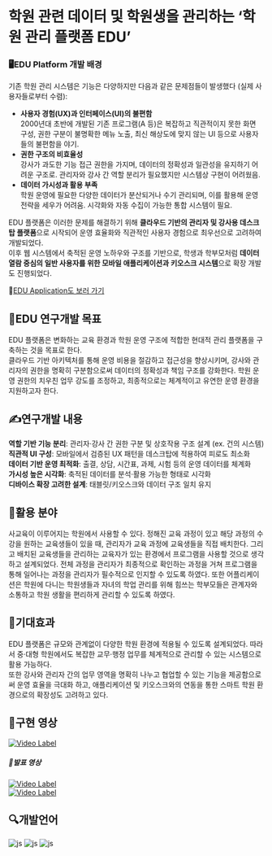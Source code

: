 # 학원 관련 데이터 및 학원생을 관리하는 ‘학원 관리 플랫폼 EDU’
### 🖥️EDU Platform 개발 배경
기존 학원 관리 시스템은 기능은 다양하지만 다음과 같은 문제점들이 발생했다 (실제 사용자들로부터 수렴):    
- **사용자 경험(UX)과 인터페이스(UI)의 불편함**<br />
2000년대 초반에 개발된 기존 프로그램(A 등)은 복잡하고 직관적이지 못한 화면 구성, 권한 구분이 불명확한 메뉴 노출, 최신 해상도에 맞지 않는 UI 등으로 사용자들의 불편함을 야기.
- **권한 구조의 비효율성**<br />
강사가 과도한 기능 접근 권한을 가지며, 데이터의 정확성과 일관성을 유지하기 어려운 구조로.
관리자와 강사 간 역할 분리가 필요했지만 시스템상 구현이 어려웠음.
- **데이터 가시성과 활용 부족**<br />
학원 운영에 필요한 다양한 데이터가 분산되거나 수기 관리되며, 이를 활용해 운영 전략을 세우가 어려움.
시각화와 자동 수집이 가능한 통합 시스템이 필요.

EDU 플랫폼은 이러한 문제를 해결하기 위해 **클라우드 기반의 관리자 및 강사용 데스크탑 플랫폼**으로 시작되어 운영 효율화와 직관적인 사용자 경험으로 최우선으로 고려하여 개발되었다.<br />
이후 웹 시스템에서 축적된 운영 노하우와 구조를 기반으로, 학생과 학부모처럼 **데이터 열람 중심의 일반 사용자를 위한 모바일 애플리케이션과 키오스크 시스템**으로 확장 개발도 진행되었다.

📱<a href="https://github.com/CPBL-828/EDU_APP">EDU Application도 보러 가기</a>
## 📝EDU 연구개발 목표
EDU 플랫폼은 변화하는 교육 환경과 학원 운영 구조에 적합한 현대적 관리 플랫폼을 구축하는 것을 목표로 한다.<br />
클라우드 기반 아키텍처를 통해 운영 비용을 절감하고 접근성을 향상시키며, 강사와 관리자의 권한을 명확히 구분함으로써 데이터의 정확성과 책임 구조를 강화한다. 학원 운영 권한의 치우친 업무 강도를 조정하고, 최종적으로는 체계적이고 유연한 운영 환경을 지원하고자 한다.
## ✍️연구개발 내용
**역할 기반 기능 분리**: 관리자·강사 간 권한 구분 및 상호작용 구조 설계 (ex. 건의 시스템)<br />
**직관적 UI 구성**: 모바일에서 검증된 UX 패턴을 데스크탑에 적용하여 피로도 최소화<br />
**데이터 기반 운영 최적화**: 출결, 상담, 시간표, 과제, 시험 등의 운영 데이터를 체계화<br />
**가시성 높은 시각화**: 축적된 데이터를 분석·활용 가능한 형태로 시각화<br />
**디바이스 확장 고려한 설계**: 태블릿/키오스크와 데이터 구조 일치 유지<br />
## 🛜활용 분야
사교육이 이루어지는 학원에서 사용할 수 있다. 정해진 교육 과정이 있고 해당 과정의 수강을 원하는 교육생들이 있을 때, 관리자가 교육 과정에 교육생들을 직접 배치한다. 그리고 배치된 교육생들을 관리하는 교육자가 있는 환경에서 프로그램을 사용할 것으로 생각하고 설계되었다.
전체 과정을 관리자가 최종적으로 확인하는 과정을 거쳐 프로그램을 통해 일어나는 과정을 관리자가 필수적으로 인지할 수 있도록 하였다. 또한 어플리케이션은 학원에 다니는 학원생들과 자녀의 학업 관리를 위해 힘쓰는 학부모들은 관계자와 소통하고 학원 생활을 편리하게 관리할 수 있도록 하였다.
## 🌟기대효과
EDU 플랫폼은 규모와 관계없이 다양한 학원 환경에 적용될 수 있도록 설계되었다. 따라서 중·대형 학원에서도 복잡한 교무·행정 업무를 체계적으로 관리할 수 있는 시스템으로 활용 가능하다.<br />
또한 강사와 관리자 간의 업무 영역을 명확히 나누고 협업할 수 있는 기능을 제공함으로써 운영 효율을 극대화 하고, 애플리케이션 및 키오스크와의 연동을 통한 스마트 학원 환경으로의 확장성도 고려하고 있다.
## 🎥구현 영상
[![Video Label](http://img.youtube.com/vi/wkHJjfJlmok/0.jpg)](https://youtu.be/wkHJjfJlmok)
##### 🎥발표 영상
[![Video Label](http://img.youtube.com/vi/DBk3ugJbSwM/0.jpg)](https://youtu.be/DBk3ugJbSwM)<br />
[![Video Label](http://img.youtube.com/vi/kpkLQyLNy0Y/0.jpg)](https://youtu.be/kpkLQyLNy0Y)

## 🔍개발언어
![js](https://img.shields.io/badge/Vue.js-35495E?style=for-the-badge&logo=vuedotjs&logoColor=4FC08D)
![js](https://shields.io/badge/TypeScript-3178C6?logo=TypeScript&logoColor=FFF&style=flat-square)
![js](https://img.shields.io/badge/Sass-CC6699?style=flat-square&logo=Sass&logoColor=white)
